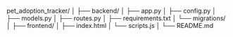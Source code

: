 pet_adoption_tracker/
│
├── backend/
│   ├── app.py
│   ├── config.py
│   ├── models.py
│   ├── routes.py
│   ├── requirements.txt
│   └── migrations/
│
├── frontend/
│   ├── index.html
│   └── scripts.js
│
└── README.md
